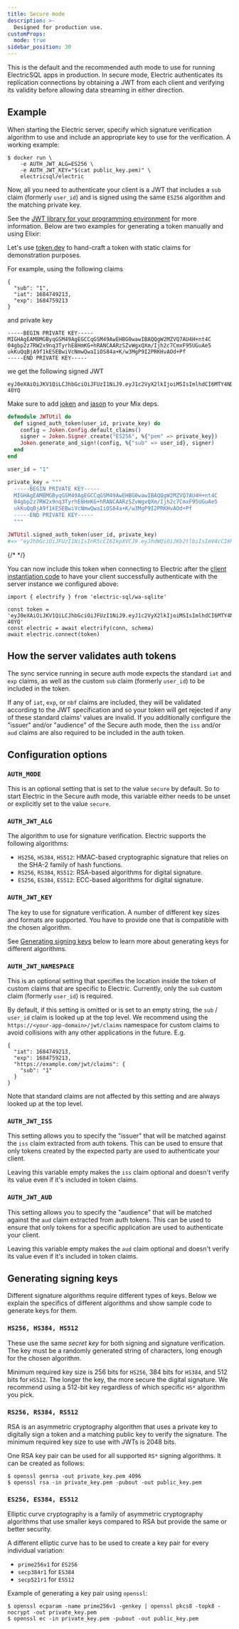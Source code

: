 ```yaml
---
title: Secure mode
description: >-
  Designed for production use.
customProps:
  mode: true
sidebar_position: 30
---
```


This is the default and the recommended auth mode to use for running ElectricSQL apps in production. In secure mode, Electric authenticates its replication connections by obtaining a JWT from each client and verifying its validity before allowing data streaming in either direction.

## Example

When starting the Electric server, specify which signature verification algorithm to use and include an appropriate key to use for the verification. A working example:

```shell
$ docker run \
    -e AUTH_JWT_ALG=ES256 \
    -e AUTH_JWT_KEY="$(cat public_key.pem)" \
    electricsql/electric
```

Now, all you need to authenticate your client is a JWT that includes a `sub` claim (formerly `user_id`) and is signed using the same `ES256` algorithm and the matching private key.

See the [JWT library for your programming environment](https://github.com/iamchathu/awesome-jwt#libraries) for more information. Below are two examples for generating a token manually and using Elixir:

<Tabs groupId="backend-technology">

<TabItem value="manual" label="Generate manually">

Let's use [token.dev](https://token.dev) to hand-craft a token with static claims for demonstration purposes.

For example, using the following claims

```
{
  "sub": "1",
  "iat": 1684749213,
  "exp": 1684759213
}
```

and private key

```
-----BEGIN PRIVATE KEY-----
MIGHAgEAMBMGByqGSM49AgEGCCqGSM49AwEHBG0wawIBAQQgW2MZVQ7AU4H+nt4C
04gbp2z7RW2x9nq3TyrhE8HmKG+hRANCAARzSZvWgxQXm/Ijh2c7CmxF95UGuAe5
ukKuQqBjA9f1kESEBwiVcNmwQwaIiOS84a+K/w3MgP9I2PRKHvAOd+Pf
-----END PRIVATE KEY-----
```

we get the following signed JWT

```
eyJ0eXAiOiJKV1QiLCJhbGciOiJFUzI1NiJ9.eyJ1c2VyX2lkIjoiMSIsImlhdCI6MTY4NDc0OTIxMywiZXhwIjoxNjg0NzU5MjEzfQ.dLd_bG5_VayLzTemgATu566NP3itwafMbu1zgef_8mB6VGHojczsXyh3g7QE4GM_l8kUQm9MJN7OWg8Kf-40YQ
```

</TabItem>

<TabItem value="elixir" label="Using Elixir">

Make sure to add [joken](https://hex.pm/packages/joken) and [jason](https://hex.pm/packages/jason) to your Mix deps.

```elixir
defmodule JWTUtil do
  def signed_auth_token(user_id, private_key) do
    config = Joken.Config.default_claims()
    signer = Joken.Signer.create("ES256", %{"pem" => private_key})
    Joken.generate_and_sign!(config, %{"sub" => user_id}, signer)
  end
end

user_id = "1"

private_key = """
  -----BEGIN PRIVATE KEY-----
  MIGHAgEAMBMGByqGSM49AgEGCCqGSM49AwEHBG0wawIBAQQgW2MZVQ7AU4H+nt4C
  04gbp2z7RW2x9nq3TyrhE8HmKG+hRANCAARzSZvWgxQXm/Ijh2c7CmxF95UGuAe5
  ukKuQqBjA9f1kESEBwiVcNmwQwaIiOS84a+K/w3MgP9I2PRKHvAOd+Pf
  -----END PRIVATE KEY-----
  """

JWTUtil.signed_auth_token(user_id, private_key)
#=> "eyJhbGciOiJFUzI1NiIsInR5cCI6IkpXVCJ9.eyJhdWQiOiJKb2tlbiIsImV4cCI6MTY..."
```

  </TabItem>
{/*<TabItem value="typescript-node" label="TypeScript (node)">
</TabItem>
<TabItem value="ruby" label="Ruby">
</TabItem>
<TabItem value="python" label="Python">
</TabItem>
<TabItem value="php" label="PHP">
</TabItem>*/}
</Tabs>

You can now include this token when connecting to Electric after the [client instantiation code](../data-access/client.md) to have your client successfully authenticate with the server instance we configured above:

```tsx
import { electrify } from 'electric-sql/wa-sqlite'

const token = 'eyJ0eXAiOiJKV1QiLCJhbGciOiJFUzI1NiJ9.eyJ1c2VyX2lkIjoiMSIsImlhdCI6MTY4NDc0OTIxMywiZXhwIjoxNjg0NzU5MjEzfQ.dLd_bG5_VayLzTemgATu566NP3itwafMbu1zgef_8mB6VGHojczsXyh3g7QE4GM_l8kUQm9MJN7OWg8Kf-40YQ'
const electric = await electrify(conn, schema)
await electric.connect(token)
```

## How the server validates auth tokens

The sync service running in secure auth mode expects the standard `iat` and `exp` claims, as well as the custom `sub` claim (formerly `user_id`) to be included in the token.

If any of `iat`, `exp`, or `nbf` claims are included, they will be validated according to the JWT specification and so your token will get rejected if any of these standard claims' values are invalid. If you additionally configure the "issuer" and/or "audience" of the Secure auth mode, then the `iss` and/or `aud` claims are also required to be included in the auth token.

## Configuration options

### `AUTH_MODE`

This is an optional setting that is set to the value `secure` by default. So to start Electric in the Secure auth mode, this variable either needs to be unset or explicitly set to the value `secure`.

### `AUTH_JWT_ALG`

The algorithm to use for signature verification. Electric supports the following algorithms:

- `HS256`, `HS384`, `HS512`: HMAC-based cryptographic signature that relies on the SHA-2 family of hash functions.
- `RS256`, `RS384`, `RS512`: RSA-based algorithms for digital signature.
- `ES256`, `ES384`, `ES512`: ECC-based algorithms for digital signature.

### `AUTH_JWT_KEY`

The key to use for signature verification. A number of different key sizes and formats are supported. You have to provide one that is compatible with the chosen algorithm.

See [Generating signing keys](#generating-signing-keys) below to learn more about generating keys for different algorithms.

### `AUTH_JWT_NAMESPACE`

This is an optional setting that specifies the location inside the token of custom claims that are specific to Electric. Currently, only the `sub` custom claim (formerly `user_id`) is required.

By default, if this setting is omitted or is set to an empty string, the `sub` / `user_id` claim is looked up at the top level. We recommend using the `https://<your-app-domain>/jwt/claims` namespace for custom claims to avoid collisions with any other applications in the future. E.g.

```
{
  "iat": 1684749213,
  "exp": 1684759213,
  "https://example.com/jwt/claims": {
    "sub": "1"
  }
}
```

Note that standard claims are not affected by this setting and are always looked up at the top level.

### `AUTH_JWT_ISS`

This setting allows you to specify the "issuer" that will be matched against the `iss` claim extracted from auth tokens. This can be used to ensure that only tokens created by the expected party are used to authenticate your client.

Leaving this variable empty makes the `iss` claim optional and doesn't verify its value even if it's included in token claims.

### `AUTH_JWT_AUD`

This setting allows you to specify the "audience" that will be matched against the `aud` claim extracted from auth tokens. This can be used to ensure that only tokens for a specific application are used to authenticate your client.

Leaving this variable empty makes the `aud` claim optional and doesn't verify its value even if it's included in token claims.

## Generating signing keys

Different signature algorithms require different types of keys. Below we explain the specifics of different algorithms and show sample code to generate keys for them.

### `HS256, HS384, HS512`

These use the same _secret key_ for both signing and signature verification. The key must be a randomly generated string of characters, long enough for the chosen algorithm.

Minimum required key size is 256 bits for `HS256`, 384 bits for `HS384`, and 512 bits for `HS512`. The longer the key, the more secure the digital signature. We recommend using a 512-bit key regardless of which specific `HS*` algorithm you pick.

### `RS256, RS384, RS512`

RSA is an asymmetric cryptography algorithm that uses a private key to digitally sign a token and a matching public key to verify the signature. The minimum required key size to use with JWTs is 2048 bits.

One RSA key pair can be used for all supported `RS*` signing algorithms. It can be created as follows:

```
$ openssl genrsa -out private_key.pem 4096
$ openssl rsa -in private_key.pem -pubout -out public_key.pem
```

### `ES256, ES384, ES512`

Elliptic curve cryptography is a family of asymmetric cryptography algorithms that use smaller keys compared to RSA but provide the same or better security.

A different elliptic curve has to be used to create a key pair for every individual variation:

- `prime256v1` for `ES256`
- `secp384r1` for `ES384`
- `secp521r1` for `ES512`

Example of generating a key pair using `openssl`:

```
$ openssl ecparam -name prime256v1 -genkey | openssl pkcs8 -topk8 -nocrypt -out private_key.pem
$ openssl ec -in private_key.pem -pubout -out public_key.pem
```
